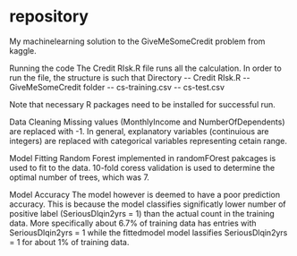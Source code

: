 # repository

My machinelearning solution to the GiveMeSomeCredit problem from kaggle.


Running the code
The Credit RIsk.R file runs all the calculation. In order to run the file, the structure is such that
Directory -- Credit RIsk.R
          -- GiveMeSomeCredit folder
             -- cs-training.csv
             -- cs-test.csv
          
Note that necessary R packages need to be installed for successful run.          


Data Cleaning
Missing values (MonthlyIncome and NumberOfDependents) are replaced with -1.
In general, explanatory variables (continuious are integers) are replaced with categorical variables representing cetain range.


Model Fitting
Random Forest implemented in randomFOrest pakcages is used to fit to the data.
10-fold coress validation is used to determine the optimal number of trees, which was 7.


Model Accuracy
The model however is deemed to have a poor prediction accuracy. 
This is because the model classifies significatly lower number of positive label (SeriousDlqin2yrs = 1) than the actual count in the training data.
More specifically about 6.7% of training data has entries with SeriousDlqin2yrs = 1 while the fittedmodel
model lassifies SeriousDlqin2yrs = 1 for about 1% of training data.

